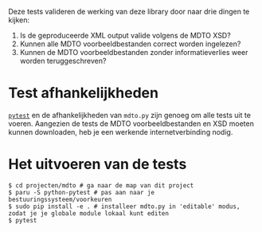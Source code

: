 Deze tests valideren de werking van deze library door naar drie dingen te kijken:

1. Is de geproduceerde XML output valide volgens de MDTO XSD?
2. Kunnen alle MDTO voorbeeldbestanden correct worden ingelezen?
3. Kunnen de MDTO voorbeeldbestanden zonder informatieverlies weer worden teruggeschreven?


# Test afhankelijkheden

[`pytest`](https://pypi.org/project/pytest/) en de afhankelijkheden van `mdto.py` zijn genoeg om alle tests uit te voeren. Aangezien de tests de MDTO voorbeeldbestanden en XSD moeten kunnen downloaden, heb je een werkende internetverbinding nodig.

# Het uitvoeren van de tests

``` shellsession
$ cd projecten/mdto # ga naar de map van dit project
$ paru -S python-pytest # pas aan naar je bestuuringssysteem/voorkeuren
$ sudo pip install -e . # installeer mdto.py in 'editable' modus, zodat je je globale module lokaal kunt editen
$ pytest
```

